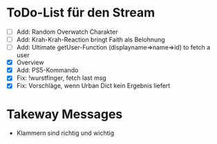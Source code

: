 # ToDo-List für den Stream
- [ ] Add: Random Overwatch Charakter
- [ ] Add: Krah-Krah-Reaction bringt Faith als Belohnung
- [ ] Add: Ultimate getUser-Function (displayname=>name=>id) to fetch a user
- [x] Overview
- [x] Add: PS5-Kommando
- [x] Fix: !wurstfinger, fetch last msg
- [x] Fix: Vorschläge, wenn Urban Dict kein Ergebnis liefert

# Takeway Messages
- Klammern sind richtig und wichtig